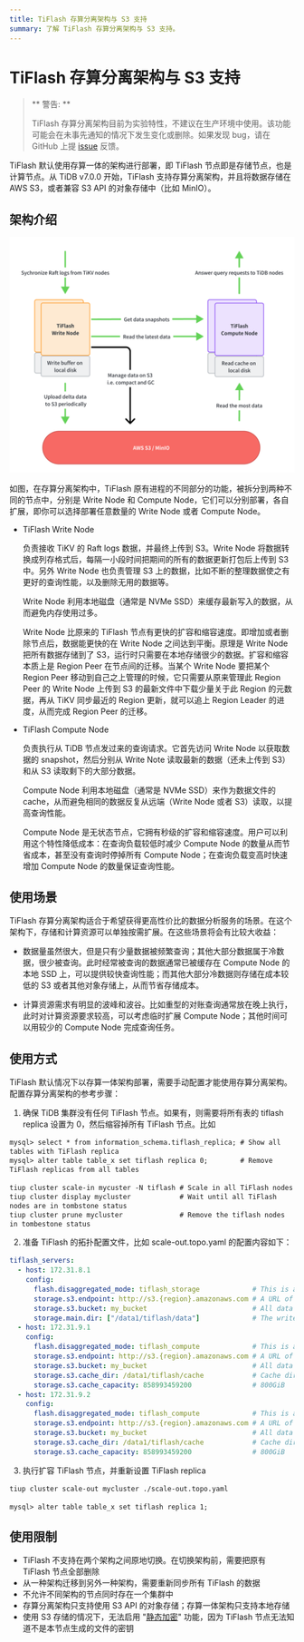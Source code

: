 ```yaml
---
title: TiFlash 存算分离架构与 S3 支持
summary: 了解 TiFlash 存算分离架构与 S3 支持。
---
```


# TiFlash 存算分离架构与 S3 支持

> ** 警告: **
>
> TiFlash 存算分离架构目前为实验特性，不建议在生产环境中使用。该功能可能会在未事先通知的情况下发生变化或删除。如果发现 bug，请在 GitHub 上提 [issue](https://github.com/pingcap/tiflash/issues) 反馈。

TiFlash 默认使用存算一体的架构进行部署，即 TiFlash 节点即是存储节点，也是计算节点。从 TiDB v7.0.0 开始，TiFlash 支持存算分离架构，并且将数据存储在 AWS S3，或者兼容 S3 API 的对象存储中（比如 MinIO）。


## 架构介绍
![](/media/tiflash/tiflash-s3.png)

如图，在存算分离架构中，TiFlash 原有进程的不同部分的功能，被拆分到两种不同的节点中，分别是 Write Node 和 Compute Node，它们可以分别部署，各自扩展，即你可以选择部署任意数量的 Write Node 或者 Compute Node。

- TiFlash Write Node 

  负责接收 TiKV 的 Raft logs 数据，并最终上传到 S3。Write Node 将数据转换成列存格式后，每隔一小段时间把期间的所有的数据更新打包后上传到 S3 中。另外 Write Node 也负责管理 S3 上的数据，比如不断的整理数据使之有更好的查询性能，以及删除无用的数据等。

  Write Node 利用本地磁盘（通常是 NVMe SSD）来缓存最新写入的数据，从而避免内存使用过多。

  Write Node 比原来的 TiFlash 节点有更快的扩容和缩容速度。即增加或者删除节点后，数据能更快的在 Write Node 之间达到平衡。原理是 Write Node 把所有数据存储到了 S3，运行时只需要在本地存储很少的数据。扩容和缩容本质上是 Region Peer 在节点间的迁移。当某个 Write Node 要把某个 Region Peer 移动到自己之上管理的时候，它只需要从原来管理此 Region Peer 的 Write Node 上传到 S3 的最新文件中下载少量关于此 Region 的元数据，再从 TiKV 同步最近的 Region 更新，就可以追上 Region Leader 的进度，从而完成 Region Peer 的迁移。

- TiFlash Compute Node 

  负责执行从 TiDB 节点发过来的查询请求。它首先访问 Write Node 以获取数据的 snapshot，然后分别从 Write Note 读取最新的数据（还未上传到 S3）和从 S3 读取剩下的大部分数据。

  Compute Node 利用本地磁盘（通常是 NVMe SSD）来作为数据文件的 cache，从而避免相同的数据反复从远端（Write Node 或者 S3）读取，以提高查询性能。

  Compute Node 是无状态节点，它拥有秒级的扩容和缩容速度。用户可以利用这个特性降低成本：在查询负载较低时减少 Compute Node 的数量从而节省成本，甚至没有查询时停掉所有 Compute Node；在查询负载变高时快速增加 Compute Node 的数量保证查询性能。

## 使用场景
TiFlash 存算分离架构适合于希望获得更高性价比的数据分析服务的场景。在这个架构下，存储和计算资源可以单独按需扩展。在这些场景将会有比较大收益：

- 数据量虽然很大，但是只有少量数据被频繁查询；其他大部分数据属于冷数据，很少被查询。此时经常被查询的数据通常已被缓存在 Compute Node 的本地 SSD 上，可以提供较快查询性能；而其他大部分冷数据则存储在成本较低的 S3 或者其他对象存储上，从而节省存储成本。

- 计算资源需求有明显的波峰和波谷。比如重型的对账查询通常放在晚上执行，此时对计算资源要求较高，可以考虑临时扩展 Compute Node；其他时间可以用较少的 Compute Node 完成查询任务。

## 使用方式
TiFlash 默认情况下以存算一体架构部署，需要手动配置才能使用存算分离架构。配置存算分离架构的参考步骤：

1. 确保 TiDB 集群没有任何 TiFlash 节点。如果有，则需要将所有表的 tiflash replica 设置为 0，然后缩容掉所有 TiFlash 节点。比如

```shell
mysql> select * from information_schema.tiflash_replica; # Show all tables with TiFlash replica
mysql> alter table table_x set tiflash replica 0;        # Remove TiFlash replicas from all tables

tiup cluster scale-in mycuster -N tiflash # Scale in all TiFlash nodes
tiup cluster display mycluster            # Wait until all TiFlash nodes are in tombstone status
tiup cluster prune mycluster              # Remove the tiflash nodes in tombestone status
```

2. 准备 TiFlash 的拓扑配置文件，比如 scale-out.topo.yaml 的配置内容如下：

```yaml
tiflash_servers:
  - host: 172.31.8.1
    config:
      flash.disaggregated_mode: tiflash_storage             # This is a Write Node
      storage.s3.endpoint: http://s3.{region}.amazonaws.com # A URL of S3
      storage.s3.bucket: my_bucket                          # All data is stored in this S3 bucket.
      storage.main.dir: ["/data1/tiflash/data"]             # The write buffer directory
  - host: 172.31.9.1
    config:
      flash.disaggregated_mode: tiflash_compute             # This is a Compute Node
      storage.s3.endpoint: http://s3.{region}.amazonaws.com # A URL of S3
      storage.s3.bucket: my_bucket                          # All data is stored in this S3 bucket.
      storage.s3.cache_dir: /data1/tiflash/cache            # Cache directory.
      storage.s3.cache_capacity: 858993459200               # 800GiB
  - host: 172.31.9.2
    config:
      flash.disaggregated_mode: tiflash_compute             # This is a Compute Node
      storage.s3.endpoint: http://s3.{region}.amazonaws.com # A URL of S3
      storage.s3.bucket: my_bucket                          # All data is stored in this S3 bucket.
      storage.s3.cache_dir: /data1/tiflash/cache            # Cache directory.
      storage.s3.cache_capacity: 858993459200               # 800GiB
```

3. 执行扩容 TiFlash 节点，并重新设置 TiFlash replica

```shell
tiup cluster scale-out mycluster ./scale-out.topo.yaml

mysql> alter table table_x set tiflash replica 1;
```

## 使用限制

- TiFlash 不支持在两个架构之间原地切换。在切换架构前，需要把原有 TiFlash 节点全部删除
- 从一种架构迁移到另外一种架构，需要重新同步所有 TiFlash 的数据
- 不允许不同架构的节点同时存在一个集群中
- 存算分离架构只支持使用 S3 API 的对象存储；存算一体架构只支持本地存储
- 使用 S3 存储的情况下，无法启用 "[静态加密](https://docs.pingcap.com/tidb/dev/encryption-at-rest)" 功能，因为 TiFlash 节点无法知道不是本节点生成的文件的密钥